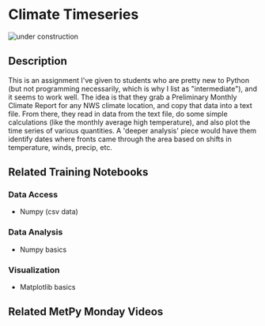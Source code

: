 Climate Timeseries
==================

![under construction](https://images2.minutemediacdn.com/image/upload/c_fit,f_auto,fl_lossy,q_auto,w_728/v1555999902/shape/mentalfloss/under_construction1_0.gif?itok=Pn9g_wu6)

## Description
This is an assignment I've given to students who are pretty new to Python (but not programming necessarily, which is why I list as "intermediate"), and it seems to work well.
The idea is that they grab a Preliminary Monthly Climate Report for any NWS climate location, and copy that data into a text file.
From there, they read in data from the text file, do some simple calculations (like the monthly average high temperature), and also plot the time series of various quantities.
A 'deeper analysis' piece would have them identify dates where fronts came through the area based on shifts in temperature, winds, precip, etc.

## Related Training Notebooks

### Data Access
* Numpy (csv data)

### Data Analysis
* Numpy basics

### Visualization
* Matplotlib basics

## Related MetPy Monday Videos

